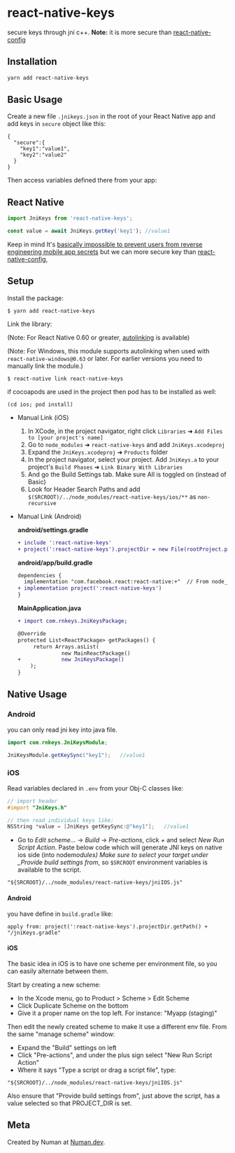 # react-native-keys

secure keys through jni c++. **Note:** it is more secure than [react-native-config](https://github.com/luggit/react-native-config 'react-native-config')

## Installation

```sh
yarn add react-native-keys
```

## Basic Usage

Create a new file `.jnikeys.json` in the root of your React Native app and add keys in `secure` object like this:

```
{
  "secure":{
    "key1":"value1",
    "key2":"value2"
  }
}
```

Then access variables defined there from your app:

## React Native

```js
import JniKeys from 'react-native-keys';

const value = await JniKeys.getKey('key1'); //value1
```

Keep in mind It's [basically impossible to prevent users from reverse engineering mobile app secrets](https://rammic.github.io/2015/07/28/hiding-secrets-in-android-apps/) but we can more secure key than [react-native-config](https://github.com/luggit/react-native-config 'react-native-config'),

## Setup

Install the package:

```
$ yarn add react-native-keys
```

Link the library:

(Note: For React Native 0.60 or greater, [autolinking](https://reactnative.dev/blog/2019/07/03/version-60#native-modules-are-now-autolinked) is available)

(Note: For Windows, this module supports autolinking when used with `react-native-windows@0.63`
or later. For earlier versions you need to manually link the module.)

```
$ react-native link react-native-keys
```

if cocoapods are used in the project then pod has to be installed as well:

```
(cd ios; pod install)
```

- Manual Link (iOS)

  1.  In XCode, in the project navigator, right click `Libraries` ➜ `Add Files to [your project's name]`
  2.  Go to `node_modules` ➜ `react-native-keys` and add `JniKeys.xcodeproj`
  3.  Expand the `JniKeys.xcodeproj` ➜ `Products` folder
  4.  In the project navigator, select your project. Add `JniKeys.a` to your project's `Build Phases` ➜ `Link Binary With Libraries`
  5.  And go the Build Settings tab. Make sure All is toggled on (instead of Basic)
  6.  Look for Header Search Paths and add `$(SRCROOT)/../node_modules/react-native-keys/ios/**` as `non-recursive`

- Manual Link (Android)

  **android/settings.gradle**

  ```diff
  + include ':react-native-keys'
  + project(':react-native-keys').projectDir = new File(rootProject.projectDir, '../node_modules/react-native-keys/android')
  ```

  **android/app/build.gradle**

  ```diff
  dependencies {
  	implementation "com.facebook.react:react-native:+"  // From node_modules
  +	implementation project(':react-native-keys')
  }
  ```

  **MainApplication.java**

  ```diff
  + import com.rnkeys.JniKeysPackage;

  @Override
  protected List<ReactPackage> getPackages() {
  	   return Arrays.asList(
          		new MainReactPackage()
  +      		new JniKeysPackage()
      );
  }
  ```

## Native Usage

### Android

you can only read jni key into java file.

```java
import com.rnkeys.JniKeysModule;

JniKeysModule.getKeySync("key1");   //value1
```

### iOS

Read variables declared in `.env` from your Obj-C classes like:

```objective-c
// import header
#import "JniKeys.h"

// then read individual keys like:
NSString *value = [JniKeys getKeySync:@"key1"];   //value1
```

- Go to _Edit scheme..._ -> _Build_ -> _Pre-actions_, click _+_ and select _New Run Script Action_. Paste below code which will generate JNI keys on native ios side (into node*modules) Make sure to select your target under \_Provide build settings from*, so `$SRCROOT` environment variables is available to the script.

```
"${SRCROOT}/../node_modules/react-native-keys/jniIOS.js"
```

#### Android

you have define in `build.gradle` like:

```
apply from: project(':react-native-keys').projectDir.getPath() + "/jniKeys.gradle"
```

#### iOS

The basic idea in iOS is to have one scheme per environment file, so you can easily alternate between them.

Start by creating a new scheme:

- In the Xcode menu, go to Product > Scheme > Edit Scheme
- Click Duplicate Scheme on the bottom
- Give it a proper name on the top left. For instance: "Myapp (staging)"

Then edit the newly created scheme to make it use a different env file. From the same "manage scheme" window:

- Expand the "Build" settings on left
- Click "Pre-actions", and under the plus sign select "New Run Script Action"
- Where it says "Type a script or drag a script file", type:

```
"${SRCROOT}/../node_modules/react-native-keys/jniIOS.js"
```

Also ensure that "Provide build settings from", just above the script, has a value selected so that PROJECT_DIR is set.

## Meta

Created by Numan at [Numan.dev](https://numan.dev/).
